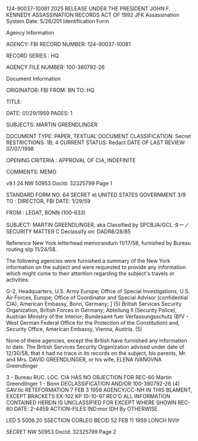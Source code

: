 124-90037-10081 2025 RELEASE UNDER THE PRESIDENT JOHN F. KENNEDY ASSASSINATION RECORDS ACT OF 1992
JFK Assassination System Date: 5/26/201
Identification Form

Agency Information

AGENCY: FBI
RECORD NUMBER: 124-90037-10081

RECORD SERIES : HQ

AGENCY FILE NUMBER: 100-380792-26

Document Information

ORIGINATOR: FBI
FROM: BN
TO: HQ

TITLE:

DATE: 01/29/1959
PAGES: 1

SUBJECTS: MARTIN GREENDLINGER

DOCUMENT TYPE: PAPER, TEXTUAL DOCUMENT
CLASSIFICATION: Secret
RESTRICTIONS: 1B; 4
CURRENT STATUS: Redact
DATE OF LAST REVIEW: 07/07/1998

OPENING CRITERIA : APPROVAL OF CIA, INDEFINITE

COMMENTS: MEMO

v9.1 24
NW 50953 DocId: 32325799 Page 1

STANDARD FORM NO. 64 SECRET et
UNITED STATES GOVERNMENT 3/9
TO : DIRECTOR, FBI DATE: 1/29/59

FROM : LEGAT, BONN (100-633)

SUBJECT: MARTIN GREENDLINGER, aka Classified by SPCBJA/GCL ターノ
SECURITY MATTER C Declassify on: DADR8/28/85

Reference New York letterhead memorandum 11/17/58, furnished by
Bureau routing slip 11/24/58.

The following agencies were furnished a summary of the New
York information on the subject and were requested to provide any information
which might come to their attention regarding the subject's travels or
activities:

G-2, Headquarters, U.S. Army Europe;
Office of Special Investigations, U.S. Air Forces, Europe;
Office of Coordinator and Special Advisor (confidential CIA),
American Embassy, Bonn, Germany; ] (5)
British Services Security Organization, British Forces in Germany;
Abteilung II (Security Police), Austrian Ministry of the Interior;
Bundesamt fuer Verfassungsschutz (BfV - West German Federal Office
for the Protection of the Constitution) and,
Security Office, American Embassy, Vienna, Austria. (5)

None of these agencies, except the British have furnished any
information to date. The British Services Security Organization advised under
date of 12/30/58, that it had no trace in its records on the subject, bis
parents, Mr. and Mrs. DAVID GREENDLINGER, or his wife, ELENA IVANOVNA Greendlinger

3 - Bureau RUC. LOC. CIA HAS NO OBJECTION FOR REC-60 Martin Greendlinger
1 - Bonn DECLASSIFICATION AND/OR 100-380792-26
(4) GAV:tlc RETEFORMATION 7 FEB 3 1959
AGENCY/CC-NH IN THIS BLAMENT, EXCEPT BRACKETS EX-102 KP 10-10-97
REO'D ALL INFORMATION CONTAINED
HEREIN IS UNCLASSIFIED
FOR EXCEPT WHERE SHOWN
REC-60
DATE: 2-4459
ACTION-FILES
IND:mor
IDH By
OTHERWISE

LED 5 5006.20
SSECTION CORLEO
BECID 52 FEB 11 1959 LONCH NVI۲

SECRET
NW 50953 DocId: 32325799 Page 2
